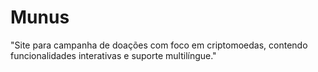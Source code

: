 # Munus
"Site para campanha de doações com foco em criptomoedas, contendo funcionalidades interativas e suporte multilíngue."
